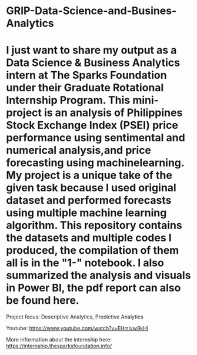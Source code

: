 # GRIP-Data-Science-and-Busines-Analytics

# I just want to share my output as a Data Science & Business Analytics intern at The Sparks Foundation under their Graduate Rotational Internship Program. This mini-project is an analysis of Philippines Stock Exchange Index (PSEI) price performance using sentimental and numerical analysis,and price forecasting using machinelearning. My project is a unique take of the given task because I used original dataset and performed forecasts using multiple machine learning algorithm. This repository contains the datasets and multiple codes I produced, the compilation of them all is in the "1-" notebook. I also summarized the analysis and visuals in Power BI, the pdf report can also be found here.

Project focus: Descriptive Analytics, Predictive Analytics

Youtube: https://www.youtube.com/watch?v=EHrrIvw9kHI

More information about the internship here: https://internship.thesparksfoundation.info/
